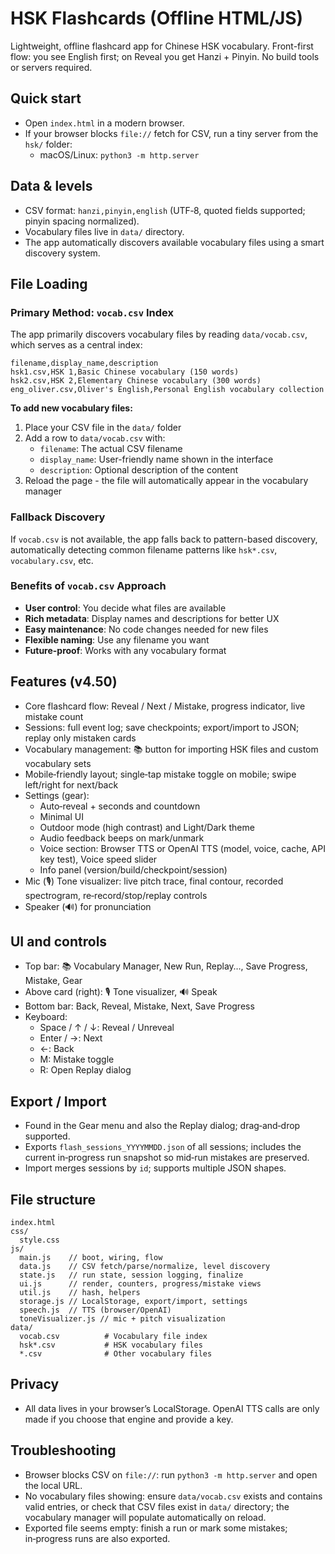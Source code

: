 # HSK Flashcards (Offline HTML/JS)

Lightweight, offline flashcard app for Chinese HSK vocabulary. Front-first flow: you see English first; on Reveal you get Hanzi + Pinyin. No build tools or servers required.

## Quick start

- Open `index.html` in a modern browser.
- If your browser blocks `file://` fetch for CSV, run a tiny server from the `hsk/` folder:
  - macOS/Linux: `python3 -m http.server`

## Data & levels

- CSV format: `hanzi,pinyin,english` (UTF‑8, quoted fields supported; pinyin spacing normalized).
- Vocabulary files live in `data/` directory.
- The app automatically discovers available vocabulary files using a smart discovery system.

## File Loading

### Primary Method: `vocab.csv` Index
The app primarily discovers vocabulary files by reading `data/vocab.csv`, which serves as a central index:

```csv
filename,display_name,description
hsk1.csv,HSK 1,Basic Chinese vocabulary (150 words)
hsk2.csv,HSK 2,Elementary Chinese vocabulary (300 words)
eng_oliver.csv,Oliver's English,Personal English vocabulary collection
```

**To add new vocabulary files:**
1. Place your CSV file in the `data/` folder
2. Add a row to `data/vocab.csv` with:
   - `filename`: The actual CSV filename
   - `display_name`: User-friendly name shown in the interface
   - `description`: Optional description of the content
3. Reload the page - the file will automatically appear in the vocabulary manager

### Fallback Discovery
If `vocab.csv` is not available, the app falls back to pattern-based discovery, automatically detecting common filename patterns like `hsk*.csv`, `vocabulary.csv`, etc.

### Benefits of `vocab.csv` Approach
- **User control**: You decide what files are available
- **Rich metadata**: Display names and descriptions for better UX
- **Easy maintenance**: No code changes needed for new files
- **Flexible naming**: Use any filename you want
- **Future-proof**: Works with any vocabulary format

## Features (v4.50)

- Core flashcard flow: Reveal / Next / Mistake, progress indicator, live mistake count
- Sessions: full event log; save checkpoints; export/import to JSON; replay only mistaken cards
- Vocabulary management: 📚 button for importing HSK files and custom vocabulary sets
- Mobile‑friendly layout; single‑tap mistake toggle on mobile; swipe left/right for next/back
- Settings (gear):
  - Auto‑reveal + seconds and countdown
  - Minimal UI
  - Outdoor mode (high contrast) and Light/Dark theme
  - Audio feedback beeps on mark/unmark
  - Voice section: Browser TTS or OpenAI TTS (model, voice, cache, API key test), Voice speed slider
  - Info panel (version/build/checkpoint/session)
- Mic (🎙️) Tone visualizer: live pitch trace, final contour, recorded spectrogram, re‑record/stop/replay controls
- Speaker (🔊) for pronunciation

## UI and controls

- Top bar: 📚 Vocabulary Manager, New Run, Replay…, Save Progress, Mistake, Gear
- Above card (right): 🎙️ Tone visualizer, 🔊 Speak
- Bottom bar: Back, Reveal, Mistake, Next, Save Progress
- Keyboard:
  - Space / ↑ / ↓: Reveal / Unreveal
  - Enter / →: Next
  - ←: Back
  - M: Mistake toggle
  - R: Open Replay dialog

## Export / Import

- Found in the Gear menu and also the Replay dialog; drag‑and‑drop supported.
- Exports `flash_sessions_YYYYMMDD.json` of all sessions; includes the current in‑progress run snapshot so mid‑run mistakes are preserved.
- Import merges sessions by `id`; supports multiple JSON shapes.

## File structure

```text
index.html
css/
  style.css
js/
  main.js    // boot, wiring, flow
  data.js    // CSV fetch/parse/normalize, level discovery
  state.js   // run state, session logging, finalize
  ui.js      // render, counters, progress/mistake views
  util.js    // hash, helpers
  storage.js // LocalStorage, export/import, settings
  speech.js  // TTS (browser/OpenAI)
  toneVisualizer.js // mic + pitch visualization
data/
  vocab.csv          # Vocabulary file index
  hsk*.csv           # HSK vocabulary files
  *.csv              # Other vocabulary files
```

## Privacy

- All data lives in your browser’s LocalStorage. OpenAI TTS calls are only made if you choose that engine and provide a key.

## Troubleshooting

- Browser blocks CSV on `file://`: run `python3 -m http.server` and open the local URL.
- No vocabulary files showing: ensure `data/vocab.csv` exists and contains valid entries, or check that CSV files exist in `data/` directory; the vocabulary manager will populate automatically on reload.
- Exported file seems empty: finish a run or mark some mistakes; in‑progress runs are also exported.
